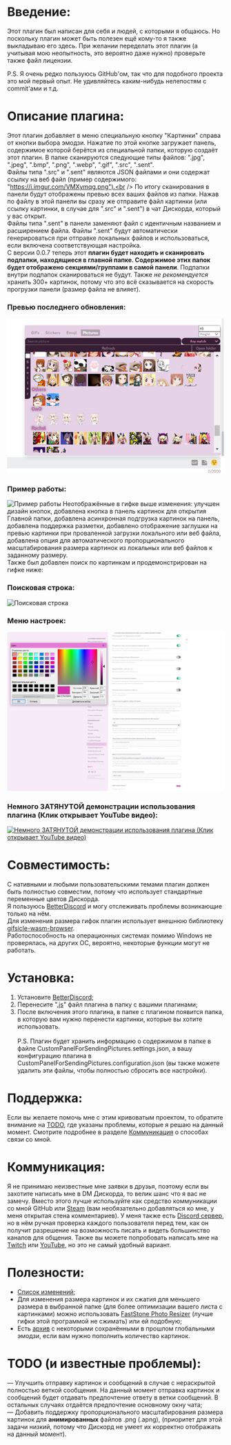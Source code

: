# Введение:
Этот плагин был написан для себя и людей, с которыми я общаюсь. Но поскольку плагин может быть полезен ещё кому-то я также выкладываю его здесь. При желании переделать этот плагин (а учитывая мою неопытность, это вероятно даже нужно) проверьте также файл лицензии.<br />

P.S. Я очень редко пользуюсь GitHub'ом, так что для подобного проекта это мой первый опыт. Не удивляйтесь каким-нибудь нелепостям с commit'ами и т.д.<br />

# Описание плагина:
Этот плагин добавляет в меню специальную кнопку "Картинки" справа от кнопки выбора эмодзи. Нажатие по этой кнопке загружает панель, содержимое которой берётся из специальной папки, которую создаёт этот плагин. В папке сканируются следующие типы файлов: ".jpg", ".jpeg", ".bmp", ".png", ".webp", ".gif", ".src", ".sent".<br />
Файлы типа ".src" и ".sent" являются JSON файлами и они содержат ссылку на веб файл (пример содержимого: "https://i.imgur.com/VMXymqg.png").<br />
По итогу сканирования в панели будут отображены превью всех ваших файлов из папки. Нажав по файлу в этой панели вы сразу же отправите файл картинки (или ссылку картинки, в случае для ".src" и ".sent") в чат Дискорда, который у вас открыт.<br />
Файлы типа ".sent" в панели заменяют файл с идентичным названием и расширением файла. Файлы ".sent" будут автоматически генерироваться при отправке локальных файлов и использоваться, если включена соответствующая настройка.<br />
С версии 0.0.7 теперь этот **плагин будет находить и сканировать подпапки, находящиеся в главной папке. Содержимое этих папок будет отображено секциями/группами в самой панели**. Подпапки внутри подпапок сканироваться не будут. Также *не рекомендуется* хранить 300+ картинок, потому что это всё сказывается на скорость прогрузки панели (размер файла не влияет).<br />
### Превью последнего обновления:
![Превью последнего обновления](https://raw.githubusercontent.com/Japanese-Schoolgirl/DiscordPlugin-CustomPanelForSendingPictures/main/Previews/Overall.png)
### Пример работы:
![Пример работы](https://raw.githubusercontent.com/Japanese-Schoolgirl/DiscordPlugin-CustomPanelForSendingPictures/main/Previews/WorkExample.gif)
Неотображённые в гифке выше изменения: улучшен дизайн кнопок, добавлена кнопка в панель картинок для открытия Главной папки, добавлена асинхронная подгрузка картинок на панель, добавлена поддержка разметки, добавлено отображение заглушки на превью картинки при проваленной загрузки локального или веб файла, добавлена опция для автоматического пропорционального масштабирования размера картинок из локальных или веб файлов к заданному размеру.<br />
Также был добавлен поиск по картинкам и продемонстрирован на гифке ниже:<br />
### Поисковая строка:
![Поисковая строка](https://raw.githubusercontent.com/Japanese-Schoolgirl/DiscordPlugin-CustomPanelForSendingPictures/main/Previews/SearchBar.gif)
### Меню настроек:
![Меню настроек](https://raw.githubusercontent.com/Japanese-Schoolgirl/DiscordPlugin-CustomPanelForSendingPictures/main/Previews/Settings_RU.png)
### Немного ЗАТЯНУТОЙ демонстрации использования плагина (Клик открывает YouTube видео):
[![Немного ЗАТЯНУТОЙ демонстрации использования плагина (Клик открывает YouTube видео)](https://raw.githubusercontent.com/Japanese-Schoolgirl/DiscordPlugin-CustomPanelForSendingPictures/heads/main/Previews/SomeDemonstration.gif)](https://www.youtube.com/watch?v=4jj9iMq5YzM)

# Совместимость:
С нативными и любыми пользовательскими темами плагин должен быть полностью совместим, потому что использует стандартные переменные цветов Дискорда.<br />
Я пользуюсь [BetterDiscord](https://github.com/BetterDiscord/BetterDiscord) и могу отслеживать проблемы возникающие только на нём.<br />
Для изменения размера гифок плагин использует внешнюю библиотеку [gifsicle-wasm-browser](https://unpkg.com/gifsicle-wasm-browser@1.5.16/dist/gifsicle.min.js).<br />
Работоспособность на операционных системах помимо Windows не проверялась, на других ОС, вероятно, некоторые функции могут не работать.<br />

# Установка:
1) Установите [BetterDiscord](https://github.com/BetterDiscord/BetterDiscord?tab=readme-ov-file#installation);<br />
2) Перенесите "[.js](https://raw.githubusercontent.com/Japanese-Schoolgirl/DiscordPlugin-CustomPanelForSendingPictures/main/CustomPanelForSendingPictures.plugin.js)" файл плагина в папку с вашими плагинами;<br />
3) После включения этого плагина, в папке с плагином появится папка, в которую вам нужно перенести картинки, которые вы хотите использовать.<br />
<br />P.S. Плагин будет хранить информацию о содержимом в папке в файле CustomPanelForSendingPictures.settings.json, а вашу конфигурацию плагина в CustomPanelForSendingPictures.configuration.json (вы также можете удалить эти файлы, чтобы полностью сбросить все настройки).<br />

# Поддержка:
Если вы желаете помочь мне с этим кривоватым проектом, то обратите внимание на [TODO](https://github.com/Japanese-Schoolgirl/DiscordPlugin-CustomPanelForSendingPictures/blob/main/README_RU.md#%D0%BA%D0%BE%D0%BC%D0%BC%D1%83%D0%BD%D0%B8%D0%BA%D0%B0%D1%86%D0%B8%D1%8F), где указаны проблемы, которые я решаю на данный момент. Смотрите подробнее в разделе [Коммуникация](https://github.com/Japanese-Schoolgirl/DiscordPlugin-CustomPanelForSendingPictures/blob/main/README_RU.md#%D0%BA%D0%BE%D0%BC%D0%BC%D1%83%D0%BD%D0%B8%D0%BA%D0%B0%D1%86%D0%B8%D1%8F) о способах связи со мной.<br />

# Коммуникация:
Я не принимаю неизвестные мне заявки в друзья, поэтому если вы захотите написать мне в DM Дискорда, то велик шанс что я вас не замечу. Вместо этого лучше используйте как средство коммуникации со мной GitHub или [Steam](https://steamcommunity.com/id/EternalSchoolgirl/) (вам необязательно добавляться ко мне, у меня открытая стена комментариев). У меня также есть [Discord сервер](https://discord.gg/nZMbKkw), но в нём ручная проверка каждого пользователя перед тем, как он получит разрешение на возможность писать и видеть большинство каналов для общения. Также вы можете попробовать написать мне на [Twitch](https://www.twitch.tv/EternalSchoolgirl) или [YouTube](https://www.youtube.com/@EternalSchoolgirl), но это не самый удобный вариант.<br />

# Полезности:
- [Список изменений](https://github.com/Japanese-Schoolgirl/DiscordPlugin-CustomPanelForSendingPictures/blob/main/Changelog.md);<br />
- Для изменения размера картинок и их сжатия для меньшего размера в выбранной папке (для более оптимизации вашего листа с картинками) можно использовать [FastStone Photo Resizer](https://www.faststone.org/FSResizerDownload.htm) (лучше гифки этой программой не сжимать) или ей подобную;<br />
- Есть [архив](https://mega.nz/folder/c3YSmJYb#vF9iswDuT0YqOreDA9KL-g) с некоторыми сохранёнными в прошлом глобальными эмодзи, если вам нужно пополнить количество картинок.<br />

# TODO (и известные проблемы):
— Улучшить отправку картинок и сообщений в случае с нераскрытой полностью веткой сообщения. На данный момент отправка картинок и сообщений будет отдавать предпочтение ответу в ветки сообщений. В остальных случаях отдаётся предпочтение основному окну чата;<br />
— Добавить поддержку пропорционального масштабирования размера картинок для **анимированных** файлов .png (.apng), (приоритет для этой задачи низкий, потому что Дискорд не умеет их корректно отображать на данный момент).<br />
